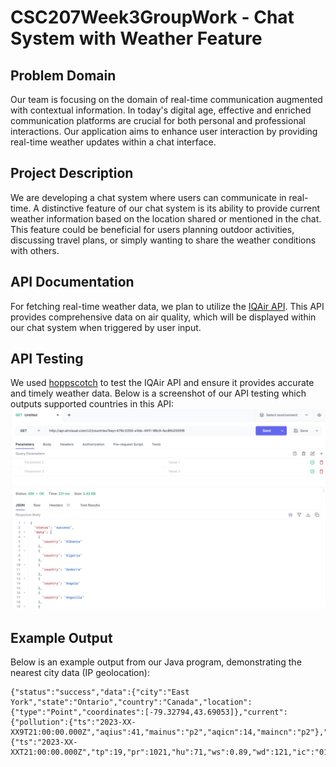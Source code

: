 # CSC207Week3GroupWork - Chat System with Weather Feature

## Problem Domain
Our team is focusing on the domain of real-time communication augmented with contextual information. In today's digital age, effective and enriched communication platforms are crucial for both personal and professional interactions. Our application aims to enhance user interaction by providing real-time weather updates within a chat interface.

## Project Description
We are developing a chat system where users can communicate in real-time. A distinctive feature of our chat system is its ability to provide current weather information based on the location shared or mentioned in the chat. This feature could be beneficial for users planning outdoor activities, discussing travel plans, or simply wanting to share the weather conditions with others.

## API Documentation
For fetching real-time weather data, we plan to utilize the [IQAir API](https://www.iqair.com/air-pollution-data-api). This API provides comprehensive data on air quality, which will be displayed within our chat system when triggered by user input.

## API Testing
We used [hoppscotch](https://hoppscotch.io/) to test the IQAir API and ensure it provides accurate and timely weather data. Below is a screenshot of our API testing which outputs supported countries in this API:
![API Testing Screenshot](testAPI.png)

## Example Output
Below is an example output from our Java program, demonstrating the nearest city data (IP geolocation):
```plaintext
{"status":"success","data":{"city":"East York","state":"Ontario","country":"Canada","location":{"type":"Point","coordinates":[-79.32794,43.69053]},"current":{"pollution":{"ts":"2023-XX-XX9T21:00:00.000Z","aqius":41,"mainus":"p2","aqicn":14,"maincn":"p2"},"weather":{"ts":"2023-XX-XXT21:00:00.000Z","tp":19,"pr":1021,"hu":71,"ws":0.89,"wd":121,"ic":"01d"}}}}

